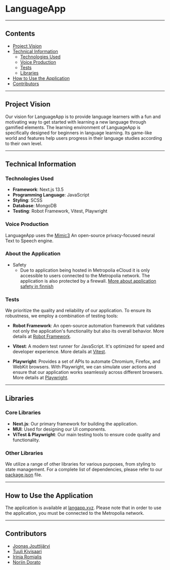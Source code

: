 # LanguageApp
---
## Contents

- [Project Vision](#project-vision)
- [Technical Information](#technical-information)
  - [Technologies Used](#technologies-used)
  - [Voice Production](#voice-production)
  - [Tests](#tests)
  - [Libraries](#libraries)
- [How to Use the Application](#how-to-use-the-application)
- [Contributors](#contributors)

---

## Project Vision

Our vision for LanguageApp is to provide language learners with a fun and motivating way to get started with learning a new language through gamified elements. The learning environment of LanguageApp is specifically designed for beginners in language learning. Its game-like world and features help users progress in their language studies according to their own level.

---

## Technical Information

### Technologies Used

- **Framework**: Next.js 13.5
- **Programming Language**: JavaScript
- **Styling**: SCSS
- **Database**: MongoDB
- **Testing**: Robot Framework, Vitest, Playwright

### Voice Production

LanguageApp uses the [Mimic3](https://github.com/MycroftAI/mimic3) An open-source privacy-focused neural Text to Speech engine.

### About the Application

- Safety
  - Due to application being hosted in Metropolia eCloud it is only accessible to users connected to the Metropolia network. The application is also protected by a firewall.
[More about application safety in finnish](https://github.com/tuulikoo/LanguageApp/blob/main/dokumentit/LanguageApp%20-%20turvallisuus.pdf)


### Tests

We prioritize the quality and reliability of our application. To ensure its robustness, we employ a combination of testing tools:

- **Robot Framework**: An open-source automation framework that validates not only the application's functionality but also its overall behavior. More details at [Robot Framework](https://robotframework.org/).

- **Vitest**: A modern test runner for JavaScript. It's optimized for speed and developer experience. More details at [Vitest](https://vitest.dev/).

- **Playwright**: Provides a set of APIs to automate Chromium, Firefox, and WebKit browsers. With Playwright, we can simulate user actions and ensure that our application works seamlessly across different browsers. More details at [Playwright](https://playwright.dev/).

---
## Libraries

### Core Libraries
- **Next.js**: Our primary framework for building the application.
- **MUI**: Used for designing our UI components.
- **ViTest & Playwright**: Our main testing tools to ensure code quality and functionality.

### Other Libraries
We utilize a range of other libraries for various purposes, from styling to state management. For a complete list of dependencies, please refer to our [package.json](/package.json) file.

---
## How to Use the Application

The application is available at [langapp.xyz](http://langapp.xyz). Please note that in order to use the application, you must be connected to the Metropolia network.

---
## Contributors


- [Joonas Jouttijärvi](https://github.com/joonasjouttijarvi)
- [Tuuli Kivisaari](https://github.com/tuulikoo)
- [Irinja Romjalis](https://github.com/iromjalis)
- [Noriin Dorato](https://github.com/noriind)





